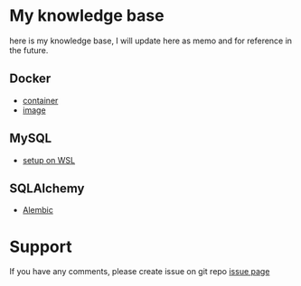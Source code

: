 # My knowledge base

here is my knowledge base, I will update here as memo and for reference in the future.

## Docker

- [container](./docker_container.md)
- [image](./docker_image.md)

## MySQL

- [setup on WSL](./mysql_commands.md)

## SQLAlchemy

- [Alembic](./sqlalchemy_alembic.md)

# Support

If you have any comments, please create issue on git repo [issue page](https://github.com/fanqingsong/memo/issues)